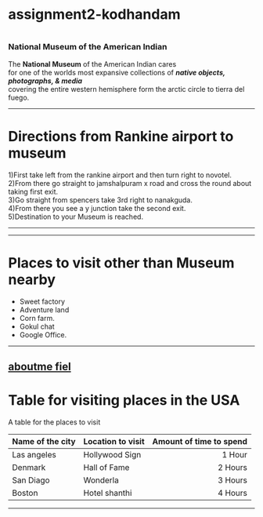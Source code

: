 # assignment2-kodhandam
#
### National Museum of the American Indian
The **National Museum** of the American Indian cares <br> for one of the worlds most expansive collections of ***native objects, photographs, & media*** <br>covering the entire western hemisphere form the arctic circle to tierra del fuego.
***
# Directions from Rankine airport to museum

1)First take left from the rankine airport and then turn right to novotel.<br>
2)From there go straight to jamshalpuram x road and cross the round about taking first exit.<br>
3)Go straight from spencers take 3rd right to nanakguda.<br>
4)From there you see a y junction take the second exit.<br>
5)Destination to your Museum is reached.
***
***
# Places to visit other than Museum nearby
* Sweet factory
* Adventure land
* Corn farm.
* Gokul chat
* Google Office.
***
[aboutme fiel](AboutMe.md)
---
# Table for visiting places in the USA

A table for the places to visit

| Name of the city | Location to visit | Amount of time to spend |
| --- | --- | ---: |
| Las angeles | Hollywood Sign | 1 Hour |
| Denmark| Hall of Fame | 2 Hours |
| San Diago | Wonderla | 3 Hours|
| Boston| Hotel shanthi | 4 Hours|
_ _ _